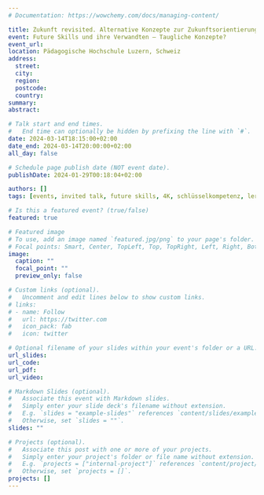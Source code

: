 ```yaml
---
# Documentation: https://wowchemy.com/docs/managing-content/

title: Zukunft revisited. Alternative Konzepte zur Zukunftsorientierung in der Hochschullehre
event: Future Skills und ihre Verwandten – Taugliche Konzepte?
event_url: 
location: Pädagogische Hochschule Luzern, Schweiz
address:
  street:
  city:
  region:
  postcode:
  country:
summary: 
abstract:

# Talk start and end times.
#   End time can optionally be hidden by prefixing the line with `#`.
date: 2024-03-14T18:15:00+02:00
date_end: 2024-03-14T20:00:00+02:00
all_day: false

# Schedule page publish date (NOT event date).
publishDate: 2024-01-29T00:18:04+02:00

authors: []
tags: [events, invited talk, future skills, 4K, schlüsselkompetenz, lerntransfer]

# Is this a featured event? (true/false)
featured: true

# Featured image
# To use, add an image named `featured.jpg/png` to your page's folder. 
# Focal points: Smart, Center, TopLeft, Top, TopRight, Left, Right, BottomLeft, Bottom, BottomRight.
image:
  caption: ""
  focal_point: ""
  preview_only: false

# Custom links (optional).
#   Uncomment and edit lines below to show custom links.
# links:
# - name: Follow
#   url: https://twitter.com
#   icon_pack: fab
#   icon: twitter

# Optional filename of your slides within your event's folder or a URL.
url_slides: 
url_code:
url_pdf:
url_video: 

# Markdown Slides (optional).
#   Associate this event with Markdown slides.
#   Simply enter your slide deck's filename without extension.
#   E.g. `slides = "example-slides"` references `content/slides/example-slides.md`.
#   Otherwise, set `slides = ""`.
slides: ""

# Projects (optional).
#   Associate this post with one or more of your projects.
#   Simply enter your project's folder or file name without extension.
#   E.g. `projects = ["internal-project"]` references `content/project/deep-learning/index.md`.
#   Otherwise, set `projects = []`.
projects: []
---
```

